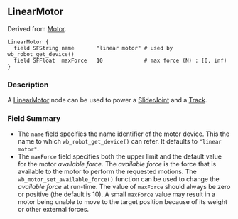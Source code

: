 ## LinearMotor

Derived from [Motor](reference/motor.md#motor).

```
LinearMotor {
  field SFString name       "linear motor" # used by wb_robot_get_device()
  field SFFloat  maxForce   10             # max force (N) : [0, inf)
}
```

### Description

A [LinearMotor](reference/linearmotor.md#linearmotor) node can be used to power
a [SliderJoint](reference/sliderjoint.md#sliderjoint) and a
[Track](reference/track.md#track).

### Field Summary

- The `name` field specifies the name identifier of the motor device. This the
name to which `wb_robot_get_device()` can refer. It defaults to `"linear
motor"`.
- The `maxForce` field specifies both the upper limit and the default value for
the motor *available force*. The *available force* is the force that is
available to the motor to perform the requested motions. The
`wb_motor_set_available_force()` function can be used to change the *available
force* at run-time. The value of `maxForce` should always be zero or positive
(the default is 10). A small `maxForce` value may result in a motor being unable
to move to the target position because of its weight or other external forces.

